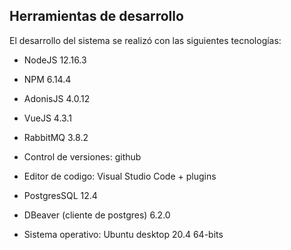 ## Herramientas de desarrollo

El desarrollo del sistema se realizó con las siguientes tecnologías:

- NodeJS 12.16.3

- NPM 6.14.4

- AdonisJS 4.0.12

- VueJS 4.3.1

- RabbitMQ 3.8.2

- Control de versiones: github

- Editor de codigo: Visual Studio Code + plugins

- PostgresSQL 12.4

- DBeaver (cliente de postgres) 6.2.0

- Sistema operativo: Ubuntu desktop 20.4 64-bits

